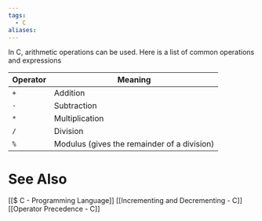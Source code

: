 ```yaml
---
tags:
  - C
aliases:
---
```

In C, arithmetic operations can be used. Here is a list of common operations and expressions

| Operator | Meaning                                     |
| -------- | ------------------------------------------- |
| `+`      | Addition                                    |
| `-`      | Subtraction                                 |
| `*`      | Multiplication                              |
| `/`      | Division                                    |
| `%`      | Modulus (gives the remainder of a division) |


# See Also
[[$ C - Programming Language]]
[[Incrementing and Decrementing - C]]
[[Operator Precedence - C]]